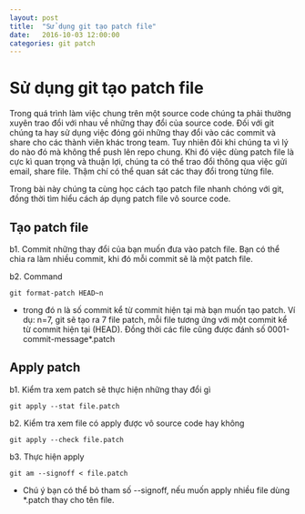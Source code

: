 ```yaml
---
layout: post
title:  "Sử dụng git tạo patch file"
date:   2016-10-03 12:00:00
categories: git patch 
---
```

# Sử dụng git tạo patch file

Trong quá trình làm việc chung trên một source code chúng ta phải thường xuyên trao đổi với nhau về những thay đổi của source code. Đối với git chúng ta hay sử dụng việc đóng gói những thay đổi vào các commit và share cho các thành viên khác trong team. Tuy nhiên đôi khi chúng ta vì lý do nào đó mà không thể push lên repo chung. Khi đó việc dùng patch file là cực kì quan trọng và thuận lợi, chúng ta có thể trao đổi thông qua việc gửi email, share file. Thậm chí có thể quan sát các thay đổi trong từng file.

Trong bài này chúng ta cùng học cách tạo patch file nhanh chóng với git, đồng thời tìm hiểu cách áp dụng patch file vô source code.

## Tạo patch file

b1. Commit những thay đổi của bạn muốn đưa vào patch file. Bạn có thể chia ra làm nhiều commit, khi đó mỗi commit sẽ là một patch file.

b2. Command

```
git format-patch HEAD~n
```

* trong đó n là số commit kể từ commit hiện tại mà bạn muốn tạo patch. Ví dụ: n=7, git sẽ tạo ra 7 file patch, mỗi file tương ứng với một commit kể từ commit hiện tại (HEAD). Đồng thời các file cũng được đánh số 0001-commit-message*.patch

## Apply patch

b1. Kiểm tra xem patch sẽ thực hiện những thay đổi gì

```
git apply --stat file.patch
```

b2. Kiểm tra xem file có apply được vô source code hay không

```
git apply --check file.patch
```

b3. Thực hiện apply

```
git am --signoff < file.patch
```

* Chú ý bạn có thể bỏ tham số --signoff, nếu muốn apply nhiều file dùng *.patch thay cho tên file.



